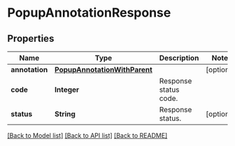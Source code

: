 
# PopupAnnotationResponse


## Properties
Name | Type | Description | Notes
------------ | ------------- | ------------- | -------------
**annotation** | [**PopupAnnotationWithParent**](PopupAnnotationWithParent.md) |  | [optional]
**code** | **Integer** | Response status code. | 
**status** | **String** | Response status. | [optional]


[[Back to Model list]](../../README.md#documentation-for-models) [[Back to API list]](../../README.md#documentation-for-api-endpoints) [[Back to README]](../../README.md)


